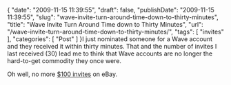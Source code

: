 {
    "date": "2009-11-15 11:39:55",
    "draft": false,
    "publishDate": "2009-11-15 11:39:55",
    "slug": "wave-invite-turn-around-time-down-to-thirty-minutes",
    "title": "Wave Invite Turn Around Time down to Thirty Minutes",
    "url": "\/wave-invite-turn-around-time-down-to-thirty-minutes\/",
    "tags": [
        "invites"
    ],
    "categories": [
        "Post"
    ]
}I just nominated someone for a Wave account and they received it within
thirty minutes. That and the number of invites I last received (30) lead
me to think that Wave accounts are no longer the hard-to-get commodity
they once were.

Oh well, no more [\$100
invites](http://mashable.com/2009/09/30/google-wave-invite/) on eBay.